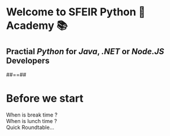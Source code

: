 <!-- .slide: class="first-slide" sfeir-level="1" sfeir-techno="Python" -->
# **Welcome to SFEIR Python 🐍 Academy 📚**
## Practial **_Python_ for _Java_, _.NET_ or _Node.JS_ Developers**

##==##

<!-- .slide: class="transition-bg-green-5" -->
# Before we start

<p class="center">
When is break time ?<br>
When is lunch time ?<br>
Quick Roundtable... 
</p>
<br><br>
